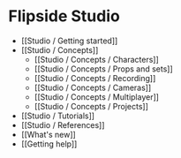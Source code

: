 # Flipside Studio

* [[Studio / Getting started]]
* [[Studio / Concepts]]
  * [[Studio / Concepts / Characters]]
  * [[Studio / Concepts / Props and sets]]
  * [[Studio / Concepts / Recording]]
  * [[Studio / Concepts / Cameras]]
  * [[Studio / Concepts / Multiplayer]]
  * [[Studio / Concepts / Projects]]
* [[Studio / Tutorials]]
* [[Studio / References]]
* [[What's new]]
* [[Getting help]]
